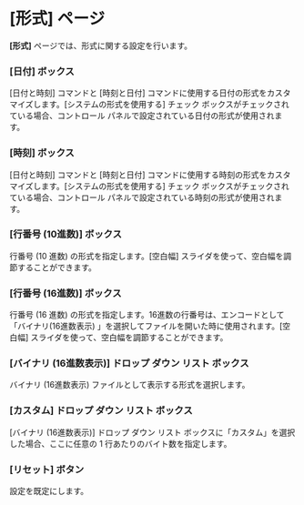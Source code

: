 # \[形式\] ページ

**\[形式\]** ページでは、形式に関する設定を行います。

### \[日付\] ボックス

\[日付と時刻\] コマンドと \[時刻と日付\] コマンドに使用する日付の形式をカスタマイズします。\[システムの形式を使用する\] チェック ボックスがチェックされている場合、コントロール パネルで設定されている日付の形式が使用されます。

### \[時刻\] ボックス

\[日付と時刻\] コマンドと \[時刻と日付\] コマンドに使用する時刻の形式をカスタマイズします。\[システムの形式を使用する\] チェック ボックスがチェックされている場合、コントロール パネルで設定されている時刻の形式が使用されます。

### \[行番号 (10進数)\] ボックス

行番号 (10 進数) の形式を指定します。\[空白幅\] スライダを使って、空白幅を調節することができます。

### \[行番号 (16進数)\] ボックス

行番号 (16 進数) の形式を指定します。16進数の行番号は、エンコードとして「バイナリ(16進数表示) 」を選択してファイルを開いた時に使用されます。\[空白幅\] スライダを使って、空白幅を調節することができます。

### \[バイナリ (16進数表示)\] ドロップ ダウン リスト ボックス

バイナリ (16進数表示) ファイルとして表示する形式を選択します。

### \[カスタム\] ドロップ ダウン リスト ボックス

\[バイナリ (16進数表示)\] ドロップ ダウン リスト ボックスに「カスタム」を選択した場合、ここに任意の 1 行あたりのバイト数を指定します。

### \[リセット\] ボタン

設定を既定にします。
